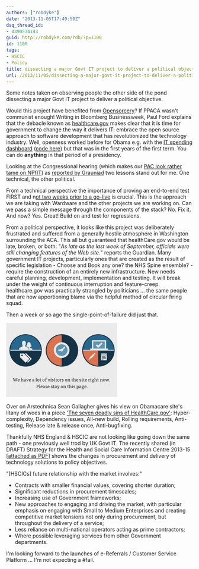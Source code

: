 ```yaml
---
authors: ["robdyke"]
date: "2013-11-05T17:49:50Z"
dsq_thread_id:
- 4390534143
guid: http://robdyke.com/rdb/?p=1100
id: 1100
tags:
- HSCIC
- Policy
title: dissecting a major Govt IT project to deliver a political objective
url: /2013/11/05/dissecting-a-major-govt-it-project-to-deliver-a-political-objective/
---
```

Some notes taken on observing people the other side of the pond dissecting a major Govt IT project to deliver a political objective.

Would this project have benefited from [Opensorcery](http://www.businessweek.com/articles/2013-10-16/open-source-everything-the-moral-of-the-healthcare-dot-gov-debacle)? If PPACA wasn't communist enough! Writing in Bloomberg Businessweek, Paul Ford explains that the debacle known as [healthcare.gov](https://www.healthcare.gov/) makes clear that it is time for government to change the way it delivers IT: embrace the open source approach to software development that has revolutionized the technology industry. Well, openness worked before for Obama e.g. with the [IT spending dashboard](https://www.itdashboard.gov/) ([code here](http://sourceforge.net/projects/it-dashboard/)) but that was in the first years of the first term. You can do **anything** in that period of a presidency.

Looking at the Congressional hearing (which makes our [PAC look rather tame on NPfIT](http://www.publications.parliament.uk/pa/cm201314/cmselect/cmpubacc/294/29402.htm)) as [reported by Grauniad](http://www.theguardian.com/world/2013/oct/24/obamacare-website-testify-congress-live) two lessons stand out for me. One technical, the other political.

From a technical perspective the importance of proving an end-to-end test FIRST and n[ot two weeks prior to a go-live](https://twitter.com/SuzyKhimm/statuses/393392886965747712) is crucial. This is the approach we are taking with Wardware and the other projects we are working on. Can we pass a simple message through the components of the stack? No. Fix it. And now? Yes. Great! Build on and test for regressions.

<!--more-->

From a political perspective, it looks like this project was deliberately frustrated and suffered from a generally hostile atmosphere in Washington surrounding the ACA. This all but guaranteed that healthCare.gov would be late, broken, or both: "_As late as the last week of September, officials were still changing features of the Web site._" reports the Guardian. Many government IT projects, particularly ones that are created as the result of specific legislation - Choose and Book any one? the NHS Spine ensemble? - require the construction of an entirely new infrastructure. New needs careful planning, development, implementation and testing. It will break under the weight of continuous interruption and feature-creep. healthcare.gov was practically strangled by politicians ... the same people that are now apportioning blame via the helpful method of circular firing squad.

Then a week or so ago the single-point-of-failure did just that.

<img class="aligncenter size-medium wp-image-1124" alt="healthcare-error-640x426" src="/pubfiles/2013/11/healthcare-error-640x426-300x199.jpg" width="300" height="199" />

Over on Arstechnica Sean Gallagher gives his view on Obamacare site's litany of woes in a piece ['The seven deadly sins of HealthCare.gov'](http://arstechnica.com/information-technology/2013/10/the-seven-deadly-sins-of-healthcare-gov/): Hyper-complexity, Dependency issues, All-new build, Rolling requirements, Anti-testing, Release late & release once, Anti-bugfixing.

Thankfully NHS England & HSCIC are not looking like going down the same path - one previously well trod by UK Govt IT. The recently shared (in DRAFT) Strategy for the Health and Social Care Information Centre 2013-15 [[attached as PDF]](/pubfiles/2013/11/4a.-FINAL-For-Board-meeting-HSCIC-strategy.pdf) shows the changes in procurement and delivery of technology solutions to policy objectives.

"[HSCICs] future relationship with the market involves:"

<div>
  <ul>
    <li>
      Contracts with smaller financial values, covering shorter duration;
    </li>
    <li>
      Significant reductions in procurement timescales;
    </li>
    <li>
      Increasing use of Government frameworks;
    </li>
    <li>
      New approaches to engaging and driving the market, with particular emphasis on engaging with Small to Medium Enterprises and creating competitive market tensions not only during procurement, but throughout the delivery of a service;
    </li>
    <li>
      Less reliance on multi-national operators acting as prime contractors;
    </li>
    <li>
      Where possible leveraging services from other Government departments.
    </li>
  </ul>
  
  <p>
    I'm looking forward to the launches of e-Referrals / Customer Service Platform ... I'm not expecting a #fail.
  </p>
</div>